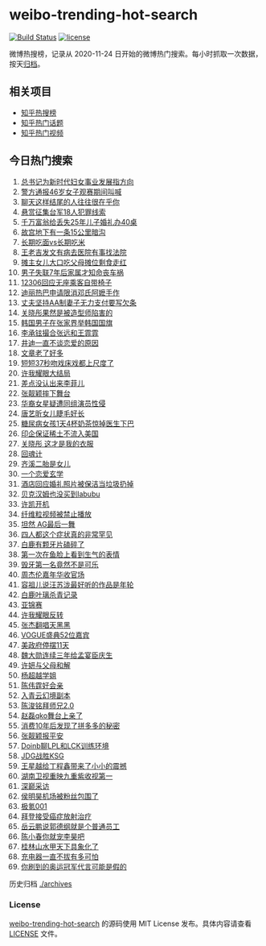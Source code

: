 # weibo-trending-hot-search

[![Build Status](https://github.com/justjavac/weibo-trending-hot-search/workflows/ci/badge.svg?branch=master)](https://github.com/justjavac/weibo-trending-hot-search/actions)
[![license](https://img.shields.io/github/license/justjavac/weibo-trending-hot-search)](https://github.com/justjavac/weibo-trending-hot-search/blob/master/LICENSE)

微博热搜榜，记录从 2020-11-24 日开始的微博热门搜索。每小时抓取一次数据，按天[归档](./archives)。

## 相关项目

- [知乎热搜榜](https://github.com/justjavac/zhihu-trending-top-search)
- [知乎热门话题](https://github.com/justjavac/zhihu-trending-hot-questions)
- [知乎热门视频](https://github.com/justjavac/zhihu-trending-hot-video)

## 今日热门搜索

<!-- BEGIN -->
<!-- 最后更新时间 Sun Oct 12 2025 05:08:23 GMT+0800 (China Standard Time) -->

1. [总书记为新时代妇女事业发展指方向](https://s.weibo.com//weibo?q=%23%E6%80%BB%E4%B9%A6%E8%AE%B0%E4%B8%BA%E6%96%B0%E6%97%B6%E4%BB%A3%E5%A6%87%E5%A5%B3%E4%BA%8B%E4%B8%9A%E5%8F%91%E5%B1%95%E6%8C%87%E6%96%B9%E5%90%91%23&Refer=new_time)
1. [警方通报46岁女子观赛期间叫喊](https://s.weibo.com//weibo?q=%23%E8%AD%A6%E6%96%B9%E9%80%9A%E6%8A%A546%E5%B2%81%E5%A5%B3%E5%AD%90%E8%A7%82%E8%B5%9B%E6%9C%9F%E9%97%B4%E5%8F%AB%E5%96%8A%23&t=31&band_rank=1&Refer=top)
1. [聊天这样结尾的人往往很在乎你](https://s.weibo.com//weibo?q=%23%E8%81%8A%E5%A4%A9%E8%BF%99%E6%A0%B7%E7%BB%93%E5%B0%BE%E7%9A%84%E4%BA%BA%E5%BE%80%E5%BE%80%E5%BE%88%E5%9C%A8%E4%B9%8E%E4%BD%A0%23&t=31&band_rank=9&Refer=top)
1. [悬赏征集台军18人犯罪线索](https://s.weibo.com//weibo?q=%23%E6%82%AC%E8%B5%8F%E5%BE%81%E9%9B%86%E5%8F%B0%E5%86%9B18%E4%BA%BA%E7%8A%AF%E7%BD%AA%E7%BA%BF%E7%B4%A2%23&t=31&band_rank=3&Refer=top)
1. [千万富翁给丢失25年儿子婚礼办40桌](https://s.weibo.com//weibo?q=%23%E5%8D%83%E4%B8%87%E5%AF%8C%E7%BF%81%E7%BB%99%E4%B8%A2%E5%A4%B125%E5%B9%B4%E5%84%BF%E5%AD%90%E5%A9%9A%E7%A4%BC%E5%8A%9E40%E6%A1%8C%23&t=31&band_rank=2&Refer=top)
1. [故宫地下有一条15公里暗沟](https://s.weibo.com//weibo?q=%23%E6%95%85%E5%AE%AB%E5%9C%B0%E4%B8%8B%E6%9C%89%E4%B8%80%E6%9D%A115%E5%85%AC%E9%87%8C%E6%9A%97%E6%B2%9F%23&t=31&band_rank=1&Refer=top)
1. [长期吃面vs长期吃米](https://s.weibo.com//weibo?q=%E9%95%BF%E6%9C%9F%E5%90%83%E9%9D%A2vs%E9%95%BF%E6%9C%9F%E5%90%83%E7%B1%B3&t=31&band_rank=5&Refer=top)
1. [王老吉发文有病去医院有事找法院](https://s.weibo.com//weibo?q=%23%E7%8E%8B%E8%80%81%E5%90%89%E5%8F%91%E6%96%87%E6%9C%89%E7%97%85%E5%8E%BB%E5%8C%BB%E9%99%A2%E6%9C%89%E4%BA%8B%E6%89%BE%E6%B3%95%E9%99%A2%23&t=31&band_rank=6&Refer=top)
1. [摊主女儿大口吃父母摊位剩食走红](https://s.weibo.com//weibo?q=%23%E6%91%8A%E4%B8%BB%E5%A5%B3%E5%84%BF%E5%A4%A7%E5%8F%A3%E5%90%83%E7%88%B6%E6%AF%8D%E6%91%8A%E4%BD%8D%E5%89%A9%E9%A3%9F%E8%B5%B0%E7%BA%A2%23&t=31&band_rank=4&Refer=top)
1. [男子失联7年后家属才知命丧车祸](https://s.weibo.com//weibo?q=%23%E7%94%B7%E5%AD%90%E5%A4%B1%E8%81%947%E5%B9%B4%E5%90%8E%E5%AE%B6%E5%B1%9E%E6%89%8D%E7%9F%A5%E5%91%BD%E4%B8%A7%E8%BD%A6%E7%A5%B8%23&t=31&band_rank=50&Refer=top)
1. [12306回应无座乘客自带椅子](https://s.weibo.com//weibo?q=%2312306%E5%9B%9E%E5%BA%94%E6%97%A0%E5%BA%A7%E4%B9%98%E5%AE%A2%E8%87%AA%E5%B8%A6%E6%A4%85%E5%AD%90%23&t=31&band_rank=8&Refer=top)
1. [迪丽热巴申请限消邓氏阿嬷手作](https://s.weibo.com//weibo?q=%23%E8%BF%AA%E4%B8%BD%E7%83%AD%E5%B7%B4%E7%94%B3%E8%AF%B7%E9%99%90%E6%B6%88%E9%82%93%E6%B0%8F%E9%98%BF%E5%AC%B7%E6%89%8B%E4%BD%9C%23&t=31&band_rank=13&Refer=top)
1. [丈夫坚持AA制妻子无力支付要写欠条](https://s.weibo.com//weibo?q=%23%E4%B8%88%E5%A4%AB%E5%9D%9A%E6%8C%81AA%E5%88%B6%E5%A6%BB%E5%AD%90%E6%97%A0%E5%8A%9B%E6%94%AF%E4%BB%98%E8%A6%81%E5%86%99%E6%AC%A0%E6%9D%A1%23&t=31&band_rank=11&Refer=top)
1. [关晓彤果然是被造型师陷害的](https://s.weibo.com//weibo?q=%23%E5%85%B3%E6%99%93%E5%BD%A4%E6%9E%9C%E7%84%B6%E6%98%AF%E8%A2%AB%E9%80%A0%E5%9E%8B%E5%B8%88%E9%99%B7%E5%AE%B3%E7%9A%84%23&t=31&band_rank=22&Refer=top)
1. [韩国男子在张家界举韩国国旗](https://s.weibo.com//weibo?q=%E9%9F%A9%E5%9B%BD%E7%94%B7%E5%AD%90%E5%9C%A8%E5%BC%A0%E5%AE%B6%E7%95%8C%E4%B8%BE%E9%9F%A9%E5%9B%BD%E5%9B%BD%E6%97%97&t=31&band_rank=21&Refer=top)
1. [李承铉撮合张远和王霏霏](https://s.weibo.com//weibo?q=%E6%9D%8E%E6%89%BF%E9%93%89%E6%92%AE%E5%90%88%E5%BC%A0%E8%BF%9C%E5%92%8C%E7%8E%8B%E9%9C%8F%E9%9C%8F&t=31&band_rank=23&Refer=top)
1. [井迪一直不谈恋爱的原因](https://s.weibo.com//weibo?q=%23%E4%BA%95%E8%BF%AA%E4%B8%80%E7%9B%B4%E4%B8%8D%E8%B0%88%E6%81%8B%E7%88%B1%E7%9A%84%E5%8E%9F%E5%9B%A0%23&t=31&band_rank=22&Refer=top)
1. [文章老了好多](https://s.weibo.com//weibo?q=%E6%96%87%E7%AB%A0%E8%80%81%E4%BA%86%E5%A5%BD%E5%A4%9A&t=31&band_rank=19&Refer=top)
1. [短短37秒吻戏床戏都上尺度了](https://s.weibo.com//weibo?q=%E7%9F%AD%E7%9F%AD37%E7%A7%92%E5%90%BB%E6%88%8F%E5%BA%8A%E6%88%8F%E9%83%BD%E4%B8%8A%E5%B0%BA%E5%BA%A6%E4%BA%86&t=31&band_rank=17&Refer=top)
1. [许我耀眼大结局](https://s.weibo.com//weibo?q=%23%E8%AE%B8%E6%88%91%E8%80%80%E7%9C%BC%E5%A4%A7%E7%BB%93%E5%B1%80%23&t=31&band_rank=14&Refer=top)
1. [差点没认出来李菲儿](https://s.weibo.com//weibo?q=%E5%B7%AE%E7%82%B9%E6%B2%A1%E8%AE%A4%E5%87%BA%E6%9D%A5%E6%9D%8E%E8%8F%B2%E5%84%BF&t=31&band_rank=16&Refer=top)
1. [张靓颖摔下舞台](https://s.weibo.com//weibo?q=%23%E5%BC%A0%E9%9D%93%E9%A2%96%E6%91%94%E4%B8%8B%E8%88%9E%E5%8F%B0%23&t=31&band_rank=12&Refer=top)
1. [华裔女星疑遭同组演员性侵](https://s.weibo.com//weibo?q=%23%E5%8D%8E%E8%A3%94%E5%A5%B3%E6%98%9F%E7%96%91%E9%81%AD%E5%90%8C%E7%BB%84%E6%BC%94%E5%91%98%E6%80%A7%E4%BE%B5%23&t=31&band_rank=38&Refer=top)
1. [唐艺昕女儿睫毛好长](https://s.weibo.com//weibo?q=%23%E5%94%90%E8%89%BA%E6%98%95%E5%A5%B3%E5%84%BF%E7%9D%AB%E6%AF%9B%E5%A5%BD%E9%95%BF%23&t=31&band_rank=15&Refer=top)
1. [糖尿病女孩1天4杯奶茶惊掉医生下巴](https://s.weibo.com//weibo?q=%23%E7%B3%96%E5%B0%BF%E7%97%85%E5%A5%B3%E5%AD%A91%E5%A4%A94%E6%9D%AF%E5%A5%B6%E8%8C%B6%E6%83%8A%E6%8E%89%E5%8C%BB%E7%94%9F%E4%B8%8B%E5%B7%B4%23&t=31&band_rank=25&Refer=top)
1. [印企保证稀土不流入美国](https://s.weibo.com//weibo?q=%E5%8D%B0%E4%BC%81%E4%BF%9D%E8%AF%81%E7%A8%80%E5%9C%9F%E4%B8%8D%E6%B5%81%E5%85%A5%E7%BE%8E%E5%9B%BD&t=31&band_rank=31&Refer=top)
1. [关晓彤 这才是我的衣服](https://s.weibo.com//weibo?q=%E5%85%B3%E6%99%93%E5%BD%A4%20%E8%BF%99%E6%89%8D%E6%98%AF%E6%88%91%E7%9A%84%E8%A1%A3%E6%9C%8D&t=31&band_rank=32&Refer=top)
1. [回魂计](https://s.weibo.com//weibo?q=%E5%9B%9E%E9%AD%82%E8%AE%A1&t=31&band_rank=41&Refer=top)
1. [齐溪二胎是女儿](https://s.weibo.com//weibo?q=%23%E9%BD%90%E6%BA%AA%E4%BA%8C%E8%83%8E%E6%98%AF%E5%A5%B3%E5%84%BF%23&t=31&band_rank=27&Refer=top)
1. [一个恋爱玄学](https://s.weibo.com//weibo?q=%E4%B8%80%E4%B8%AA%E6%81%8B%E7%88%B1%E7%8E%84%E5%AD%A6&t=31&band_rank=30&Refer=top)
1. [酒店回应婚礼照片被保洁当垃圾扔掉](https://s.weibo.com//weibo?q=%23%E9%85%92%E5%BA%97%E5%9B%9E%E5%BA%94%E5%A9%9A%E7%A4%BC%E7%85%A7%E7%89%87%E8%A2%AB%E4%BF%9D%E6%B4%81%E5%BD%93%E5%9E%83%E5%9C%BE%E6%89%94%E6%8E%89%23&t=31&band_rank=50&Refer=top)
1. [贝克汉姆也没买到labubu](https://s.weibo.com//weibo?q=%E8%B4%9D%E5%85%8B%E6%B1%89%E5%A7%86%E4%B9%9F%E6%B2%A1%E4%B9%B0%E5%88%B0labubu&t=31&band_rank=49&Refer=top)
1. [许凯开机](https://s.weibo.com//weibo?q=%E8%AE%B8%E5%87%AF%E5%BC%80%E6%9C%BA&t=31&band_rank=26&Refer=top)
1. [纤维粒视频被禁止播放](https://s.weibo.com//weibo?q=%23%E7%BA%A4%E7%BB%B4%E7%B2%92%E8%A7%86%E9%A2%91%E8%A2%AB%E7%A6%81%E6%AD%A2%E6%92%AD%E6%94%BE%23&t=31&band_rank=43&Refer=top)
1. [坦然 AG最后一舞](https://s.weibo.com//weibo?q=%E5%9D%A6%E7%84%B6%20AG%E6%9C%80%E5%90%8E%E4%B8%80%E8%88%9E&t=31&band_rank=7&Refer=top)
1. [四人都这个症状真的非常罕见](https://s.weibo.com//weibo?q=%E5%9B%9B%E4%BA%BA%E9%83%BD%E8%BF%99%E4%B8%AA%E7%97%87%E7%8A%B6%E7%9C%9F%E7%9A%84%E9%9D%9E%E5%B8%B8%E7%BD%95%E8%A7%81&t=31&band_rank=32&Refer=top)
1. [白鹿有颗牙片磕碎了](https://s.weibo.com//weibo?q=%E7%99%BD%E9%B9%BF%E6%9C%89%E9%A2%97%E7%89%99%E7%89%87%E7%A3%95%E7%A2%8E%E4%BA%86&t=31&band_rank=28&Refer=top)
1. [第一次在鱼脸上看到生气的表情](https://s.weibo.com//weibo?q=%E7%AC%AC%E4%B8%80%E6%AC%A1%E5%9C%A8%E9%B1%BC%E8%84%B8%E4%B8%8A%E7%9C%8B%E5%88%B0%E7%94%9F%E6%B0%94%E7%9A%84%E8%A1%A8%E6%83%85&t=31&band_rank=46&Refer=top)
1. [毁牙第一名竟然不是可乐](https://s.weibo.com//weibo?q=%23%E6%AF%81%E7%89%99%E7%AC%AC%E4%B8%80%E5%90%8D%E7%AB%9F%E7%84%B6%E4%B8%8D%E6%98%AF%E5%8F%AF%E4%B9%90%23&t=31&band_rank=35&Refer=top)
1. [周杰伦嘉年华收官场](https://s.weibo.com//weibo?q=%E5%91%A8%E6%9D%B0%E4%BC%A6%E5%98%89%E5%B9%B4%E5%8D%8E%E6%94%B6%E5%AE%98%E5%9C%BA&t=31&band_rank=29&Refer=top)
1. [容祖儿说汪苏泷最好听的作品是年轮](https://s.weibo.com//weibo?q=%23%E5%AE%B9%E7%A5%96%E5%84%BF%E8%AF%B4%E6%B1%AA%E8%8B%8F%E6%B3%B7%E6%9C%80%E5%A5%BD%E5%90%AC%E7%9A%84%E4%BD%9C%E5%93%81%E6%98%AF%E5%B9%B4%E8%BD%AE%23&t=31&band_rank=20&Refer=top)
1. [白鹿叶璃杀青记录](https://s.weibo.com//weibo?q=%23%E7%99%BD%E9%B9%BF%E5%8F%B6%E7%92%83%E6%9D%80%E9%9D%92%E8%AE%B0%E5%BD%95%23&t=31&band_rank=45&Refer=top)
1. [亚锦赛](https://s.weibo.com//weibo?q=%E4%BA%9A%E9%94%A6%E8%B5%9B&t=31&band_rank=36&Refer=top)
1. [许我耀眼反转](https://s.weibo.com//weibo?q=%23%E8%AE%B8%E6%88%91%E8%80%80%E7%9C%BC%E5%8F%8D%E8%BD%AC%23&t=31&band_rank=33&Refer=top)
1. [张杰翻唱天黑黑](https://s.weibo.com//weibo?q=%23%E5%BC%A0%E6%9D%B0%E7%BF%BB%E5%94%B1%E5%A4%A9%E9%BB%91%E9%BB%91%23&t=31&band_rank=48&Refer=top)
1. [VOGUE盛典52位嘉宾](https://s.weibo.com//weibo?q=%23VOGUE%E7%9B%9B%E5%85%B852%E4%BD%8D%E5%98%89%E5%AE%BE%23&t=31&band_rank=44&Refer=top)
1. [美政府停摆11天](https://s.weibo.com//weibo?q=%23%E7%BE%8E%E6%94%BF%E5%BA%9C%E5%81%9C%E6%91%8611%E5%A4%A9%23&t=31&band_rank=46&Refer=top)
1. [魏大勋连续三年给孟宴臣庆生](https://s.weibo.com//weibo?q=%23%E9%AD%8F%E5%A4%A7%E5%8B%8B%E8%BF%9E%E7%BB%AD%E4%B8%89%E5%B9%B4%E7%BB%99%E5%AD%9F%E5%AE%B4%E8%87%A3%E5%BA%86%E7%94%9F%23&t=31&band_rank=18&Refer=top)
1. [许妍与父母和解](https://s.weibo.com//weibo?q=%23%E8%AE%B8%E5%A6%8D%E4%B8%8E%E7%88%B6%E6%AF%8D%E5%92%8C%E8%A7%A3%23&t=31&band_rank=48&Refer=top)
1. [杨超越学姐](https://s.weibo.com//weibo?q=%E6%9D%A8%E8%B6%85%E8%B6%8A%E5%AD%A6%E5%A7%90&t=31&band_rank=43&Refer=top)
1. [陈伟霆好会亲](https://s.weibo.com//weibo?q=%23%E9%99%88%E4%BC%9F%E9%9C%86%E5%A5%BD%E4%BC%9A%E4%BA%B2%23&t=31&band_rank=27&Refer=top)
1. [入青云幻境副本](https://s.weibo.com//weibo?q=%E5%85%A5%E9%9D%92%E4%BA%91%E5%B9%BB%E5%A2%83%E5%89%AF%E6%9C%AC&t=31&band_rank=44&Refer=top)
1. [陈浚铭拜师兄2.0](https://s.weibo.com//weibo?q=%23%E9%99%88%E6%B5%9A%E9%93%AD%E6%8B%9C%E5%B8%88%E5%85%842.0%23&t=31&band_rank=24&Refer=top)
1. [赵磊qko舞台上亲了](https://s.weibo.com//weibo?q=%E8%B5%B5%E7%A3%8Aqko%E8%88%9E%E5%8F%B0%E4%B8%8A%E4%BA%B2%E4%BA%86&t=31&band_rank=45&Refer=top)
1. [消费10年后发现了拼多多的秘密](https://s.weibo.com//weibo?q=%23%E6%B6%88%E8%B4%B910%E5%B9%B4%E5%90%8E%E5%8F%91%E7%8E%B0%E4%BA%86%E6%8B%BC%E5%A4%9A%E5%A4%9A%E7%9A%84%E7%A7%98%E5%AF%86%23&t=31&band_rank=47&Refer=top)
1. [张靓颖报平安](https://s.weibo.com//weibo?q=%23%E5%BC%A0%E9%9D%93%E9%A2%96%E6%8A%A5%E5%B9%B3%E5%AE%89%23&t=31&band_rank=39&Refer=top)
1. [Doinb聊LPL和LCK训练环境](https://s.weibo.com//weibo?q=Doinb%E8%81%8ALPL%E5%92%8CLCK%E8%AE%AD%E7%BB%83%E7%8E%AF%E5%A2%83&t=31&band_rank=48&Refer=top)
1. [JDG战胜KSG](https://s.weibo.com//weibo?q=JDG%E6%88%98%E8%83%9CKSG&t=31&band_rank=10&Refer=top)
1. [王星越给丁程鑫带来了小小的震撼](https://s.weibo.com//weibo?q=%E7%8E%8B%E6%98%9F%E8%B6%8A%E7%BB%99%E4%B8%81%E7%A8%8B%E9%91%AB%E5%B8%A6%E6%9D%A5%E4%BA%86%E5%B0%8F%E5%B0%8F%E7%9A%84%E9%9C%87%E6%92%BC&t=31&band_rank=34&Refer=top)
1. [湖南卫视重映九重紫收视第一](https://s.weibo.com//weibo?q=%E6%B9%96%E5%8D%97%E5%8D%AB%E8%A7%86%E9%87%8D%E6%98%A0%E4%B9%9D%E9%87%8D%E7%B4%AB%E6%94%B6%E8%A7%86%E7%AC%AC%E4%B8%80&t=31&band_rank=42&Refer=top)
1. [深巅采访](https://s.weibo.com//weibo?q=%E6%B7%B1%E5%B7%85%E9%87%87%E8%AE%BF&t=31&band_rank=39&Refer=top)
1. [侯明昊机场被粉丝包围了](https://s.weibo.com//weibo?q=%E4%BE%AF%E6%98%8E%E6%98%8A%E6%9C%BA%E5%9C%BA%E8%A2%AB%E7%B2%89%E4%B8%9D%E5%8C%85%E5%9B%B4%E4%BA%86&t=31&band_rank=43&Refer=top)
1. [极氪001](https://s.weibo.com//weibo?q=%23%E6%9E%81%E6%B0%AA001%23&t=31&band_rank=45&Refer=top)
1. [拜登接受癌症放射治疗](https://s.weibo.com//weibo?q=%23%E6%8B%9C%E7%99%BB%E6%8E%A5%E5%8F%97%E7%99%8C%E7%97%87%E6%94%BE%E5%B0%84%E6%B2%BB%E7%96%97%23&t=31&band_rank=40&Refer=top)
1. [岳云鹏说郭德纲就是个普通员工](https://s.weibo.com//weibo?q=%E5%B2%B3%E4%BA%91%E9%B9%8F%E8%AF%B4%E9%83%AD%E5%BE%B7%E7%BA%B2%E5%B0%B1%E6%98%AF%E4%B8%AA%E6%99%AE%E9%80%9A%E5%91%98%E5%B7%A5&t=31&band_rank=37&Refer=top)
1. [陈小春你就宠李昊吧](https://s.weibo.com//weibo?q=%E9%99%88%E5%B0%8F%E6%98%A5%E4%BD%A0%E5%B0%B1%E5%AE%A0%E6%9D%8E%E6%98%8A%E5%90%A7&t=31&band_rank=41&Refer=top)
1. [桂林山水甲天下具象化了](https://s.weibo.com//weibo?q=%23%E6%A1%82%E6%9E%97%E5%B1%B1%E6%B0%B4%E7%94%B2%E5%A4%A9%E4%B8%8B%E5%85%B7%E8%B1%A1%E5%8C%96%E4%BA%86%23&t=31&band_rank=46&Refer=top)
1. [充电器一直不拔有多可怕](https://s.weibo.com//weibo?q=%E5%85%85%E7%94%B5%E5%99%A8%E4%B8%80%E7%9B%B4%E4%B8%8D%E6%8B%94%E6%9C%89%E5%A4%9A%E5%8F%AF%E6%80%95&t=31&band_rank=47&Refer=top)
1. [你刷到的奥运冠军代言可能是假的](https://s.weibo.com//weibo?q=%23%E4%BD%A0%E5%88%B7%E5%88%B0%E7%9A%84%E5%A5%A5%E8%BF%90%E5%86%A0%E5%86%9B%E4%BB%A3%E8%A8%80%E5%8F%AF%E8%83%BD%E6%98%AF%E5%81%87%E7%9A%84%23&t=31&band_rank=50&Refer=top)

<!-- END -->

历史归档 [./archives](./archives)

### License

[weibo-trending-hot-search](https://github.com/justjavac/weibo-trending-hot-search) 的源码使用 MIT License
发布。具体内容请查看 [LICENSE](./LICENSE) 文件。
